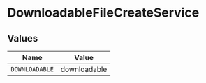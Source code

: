 # DownloadableFileCreateService


## Values

| Name           | Value          |
| -------------- | -------------- |
| `DOWNLOADABLE` | downloadable   |